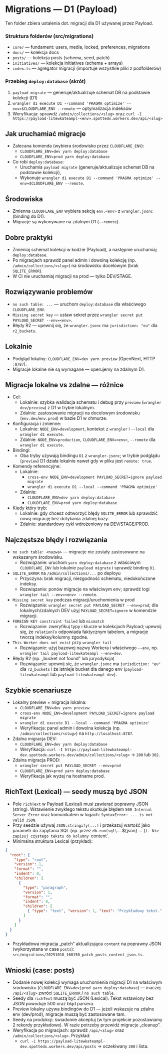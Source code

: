 # Migrations — D1 (Payload)

Ten folder zbiera ustalenia dot. migracji dla D1 używanej przez Payload.

### Struktura folderów (src/migrations)
- `core/` — fundament: users, media, locked, preferences, migrations
- `docs/` — kolekcja docs
- `posts/` — kolekcja posts (schema, seed, patch)
- `initiatives/` — kolekcja initiatives (schema + arrays)
- `index.ts` — agregator migracji (importuje wszystkie pliki z podfolderów)

### Przebieg `deploy:database` (skrót)
1) `payload migrate` — generuje/aktualizuje schemat DB na podstawie kolekcji (D1)
2) `wrangler d1 execute D1 --command 'PRAGMA optimize' --env=$CLOUDFLARE_ENV --remote` — optymalizacja indeksów
3) Weryfikacja: sprawdź `/admin/collections/<slug>` oraz `curl -I https://payload-litewkateampl-<env>.spottedx.workers.dev/api/<slug>`


## Jak uruchamiać migracje

- Zalecana komenda (wybiera środowisko przez `CLOUDFLARE_ENV`):
  - `CLOUDFLARE_ENV=dev yarn deploy:database`
  - `CLOUDFLARE_ENV=prod yarn deploy:database`
- Co robi `deploy:database`:
  - Uruchamia `payload migrate` (generuje/aktualizuje schemat DB na podstawie kolekcji),
  - Wykonuje `wrangler d1 execute D1 --command 'PRAGMA optimize' --env=$CLOUDFLARE_ENV --remote`.

## Środowiska

- Zmienna `CLOUDFLARE_ENV` wybiera sekcję `env.<env>` z `wrangler.jsonc` (binding do D1).
- Migracje są wykonywane na zdalnym D1 (`--remote`).

## Dobre praktyki

- Zmieniaj schemat kolekcji w kodzie (Payload), a następnie uruchamiaj `deploy:database`.
- Po migracjach sprawdź panel admin i dowolną kolekcję (np. `/admin/collections/<slug>`) na środowisku docelowym (brak `SQLITE_ERROR`).
- W CI nie uruchamiaj migracji na prod — tylko DEV/STAGE.

## Rozwiązywanie problemów

- `no such table: ...` — uruchom `deploy:database` dla właściwego `CLOUDFLARE_ENV`.
- `Missing secret key` — ustaw sekret przez `wrangler secret put PAYLOAD_SECRET --env=<env>`.
- Błędy R2 — upewnij się, że `wrangler.jsonc` ma `jurisdiction: "eu"` dla `r2_buckets`.

## Lokalnie

- Podgląd lokalny: `CLOUDFLARE_ENV=dev yarn preview` (OpenNext, HTTP `:8787`).
- Migracje lokalne nie są wymagane — operujemy na zdalnym D1.

## Migracje lokalne vs zdalne — różnice

- Cel:
  - Lokalnie: szybka walidacja schematu i debug przy `preview` (`wrangler dev/preview`) z D1 w trybie lokalnym.
  - Zdalnie: zastosowanie migracji na docelowym środowisku (`env.dev`/`env.prod`) w bazie D1 w chmurze.
- Konfiguracja i zmienne:
  - Lokalnie: `NODE_ENV=development`, kontekst z `wrangler` i `--local` dla `wrangler d1 execute`.
  - Zdalnie: `NODE_ENV=production`, `CLOUDFLARE_ENV=<env>`, `--remote` dla `wrangler d1 execute`.
- Bindingi:
  - Oba tryby używają bindingu `D1` z `wrangler.jsonc`; w trybie podglądu (`preview`) D1 działa lokalnie nawet gdy w pliku jest `remote: true`.
- Komendy referencyjne:
  - Lokalnie:
    - `cross-env NODE_ENV=development PAYLOAD_SECRET=ignore payload migrate`
    - `wrangler d1 execute D1 --local --command 'PRAGMA optimize'`
  - Zdalnie:
    - `CLOUDFLARE_ENV=dev yarn deploy:database`
    - `CLOUDFLARE_ENV=prod yarn deploy:database`
- Kiedy który tryb:
  - Lokalnie: gdy chcesz odtworzyć błędy `SQLITE_ERROR` lub sprawdzić nową migrację bez dotykania zdalnej bazy.
  - Zdalnie: standardowy cykl wdrożeniowy na DEV/STAGE/PROD.

## Najczęstsze błędy i rozwiązania

- `no such table: <nazwa>` — migracje nie zostały zastosowane na wskazanym środowisku.
  - Rozwiązanie: uruchom `yarn deploy:database` z właściwym `CLOUDFLARE_ENV` lub lokalnie `payload migrate` i sprawdź binding `D1`.
- `SQLITE_ERROR` na `/admin/collections/...` po deployu
  - Przyczyna: brak migracji, niezgodność schematu, niedokończone indeksy.
  - Rozwiązanie: ponów migracje na właściwym env; sprawdź logi `wrangler tail --env=<env> --remote`.
- `Missing secret key` podczas migracji/uruchomienia w prod
  - Rozwiązanie: `wrangler secret put PAYLOAD_SECRET --env=prod`; dla lokalnych/zdalnych DEV użyj `PAYLOAD_SECRET=ignore` w komendzie migracji.
- `FOREIGN KEY constraint failed` lub `mismatch`
  - Rozwiązanie: zweryfikuj typy i klucze w kolekcjach Payload; upewnij się, że `relationTo` odpowiada faktycznym tabelom, a migracje tworzą indeksy/kolumny zgodne.
- `This Worker does not exist` przy `wrangler tail`
  - Rozwiązanie: użyj bazowej nazwy Workera i właściwego `--env`, np. `wrangler tail payload-litewkateampl --env=dev`.
- Błędy R2 (np. „bucket not found” lub jurysdykcja)
  - Rozwiązanie: upewnij się, że `wrangler.jsonc` ma `jurisdiction: "eu"` dla `r2_buckets` i że istnieje bucket dla danego env (`payload-litewkateampl` lub `payload-litewkateampl-dev`).

## Szybkie scenariusze

- Lokalny preview + migracja lokalna:
  - `CLOUDFLARE_ENV=dev yarn preview`
  - `cross-env NODE_ENV=development PAYLOAD_SECRET=ignore payload migrate`
  - `wrangler d1 execute D1 --local --command 'PRAGMA optimize'`
  - Weryfikacja: panel admin i dowolna kolekcja (np. `/admin/collections/<slug>`) na `http://localhost:8787`.
- Zdalna migracja DEV:
  - `CLOUDFLARE_ENV=dev yarn deploy:database`
  - Weryfikacja: `curl -I https://payload-litewkateampl-dev.spottedx.workers.dev/admin/collections/<slug>` → `200` lub `302`.
- Zdalna migracja PROD:
  - `wrangler secret put PAYLOAD_SECRET --env=prod`
  - `CLOUDFLARE_ENV=prod yarn deploy:database`
  - Weryfikacja jak wyżej na hostname prod.

## RichText (Lexical) — seedy muszą być JSON

- Pole `richText` w Payload (Lexical) musi zawierać poprawny JSON (string). Wstawienie zwykłego tekstu skutkuje błędem `500 Internal Server Error` oraz komunikatem w logach: `SyntaxError: ... is not valid JSON`.
- Przy seedzie używaj `JSON.stringify(...)` i przekazuj wartość jako parametr do zapytania SQL (np. przez `db.run(sql\`... ${json} ...\`)`). Nie zapisuj czystego tekstu do kolumny `content`.
- Minimalna struktura Lexical (przykład):

```json
{
  "root": {
    "type": "root",
    "version": 1,
    "format": "",
    "indent": 0,
    "children": [
      {
        "type": "paragraph",
        "version": 1,
        "format": "",
        "indent": 0,
        "children": [
          { "type": "text", "version": 1, "text": "Przykładowy tekst.", "detail": 0, "format": 0 }
        ]
      }
    ]
  }
}
```

- Przykładowa migracja „patch” aktualizująca `content` na poprawny JSON (wykorzystana w case `posts`): `src/migrations/20251018_160150_patch_posts_content_json.ts`.

## Wnioski (case: posts)

- Dodanie nowej kolekcji wymaga uruchomienia migracji D1 na właściwym środowisku (`CLOUDFLARE_ENV=dev|prod yarn deploy:database`) — inaczej `/api/<slug>` zwróci `SQLITE_ERROR` / `no such table`.
- Seedy dla `richText` muszą być JSON (Lexical). Tekst wstawiony bez JSON powoduje 500 oraz błąd parsera.
- Preview lokalny używa bindingów do D1 — jeżeli wskazuje na zdalne env (dev/prod), migracje muszą być zastosowane tam.
- Seedy na produkcji: świadomie akceptuj (w tym projekcie pozostawiamy 2 rekordy przykładowe). W razie potrzeby przewidź migracje „cleanup”.
- Weryfikacja po migracjach: sprawdź `/api/<slug>` oraz `/admin/collections/<slug>`. Przykład:
  - `curl -i https://payload-litewkateampl-dev.spottedx.workers.dev/api/posts` → oczekiwany `200` i lista.
